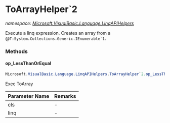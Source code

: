 ﻿# ToArrayHelper`2
_namespace: [Microsoft.VisualBasic.Language.LinqAPIHelpers](./index.md)_

Execute a linq expression. Creates an array from a @``T:System.Collections.Generic.IEnumerable`1``.



### Methods

#### op_LessThanOrEqual
```csharp
Microsoft.VisualBasic.Language.LinqAPIHelpers.ToArrayHelper`2.op_LessThanOrEqual(Microsoft.VisualBasic.Language.LinqAPIHelpers.ToArrayHelper{`0,`1},System.Func{`0,System.Int32,`1})
```
Exec ToArray

|Parameter Name|Remarks|
|--------------|-------|
|cls|-|
|linq|-|



